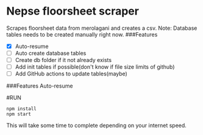 # Nepse floorsheet scraper
Scrapes floorsheet data from merolagani and creates a csv.
Note: Database tables needs to be created manually right now.
###Features
- [x] Auto-resume
- [ ] Auto create database tables
- [ ] Create db folder if it not already exists
- [ ] Add init tables if possible(don't know if file size limits of github)
- [ ] Add GitHub actions to update tables(maybe)

###Features
Auto-resume

#RUN
````
npm install
npm start
````
This will take some time to complete depending on your internet speed.

